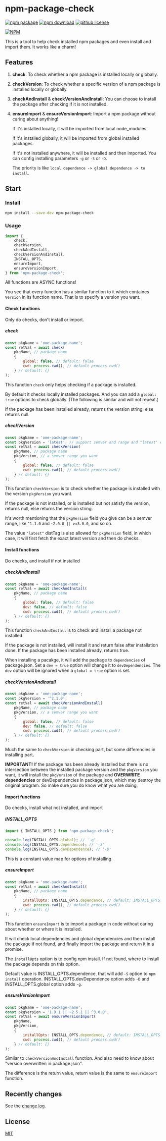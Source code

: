 # npm-package-check

[![npm package](https://img.shields.io/npm/v/npm-package-check.svg)](https://www.npmjs.org/package/npm-package-check)
[![npm download](https://img.shields.io/npm/dt/npm-package-check.svg)](https://www.npmjs.org/package/npm-package-check)
[![github license](https://img.shields.io/github/license/zppack/npm-package-check.svg)](https://github.com/zppack/npm-package-check/blob/master/LICENSE)

[![NPM](https://nodei.co/npm/npm-package-check.png?downloads=true&downloadRank=true&stars=true)](https://www.npmjs.com/package/npm-package-check)

This is a tool to help check installed npm packages and even install and import them. It works like a charm!

## Features

1. **check**: To check whether a npm package is installed locally or globally.

1. **checkVersion**: To check whether a specific version of a npm package is installed locally or globally.

1. **checkAndInstall** & **checkVersionAndInstall**: You can choose to install the package after checking if it is not installed.

1. **ensureImport** & **ensureVersionImport**: Import a npm package without caring about anything!

    If it's installed locally, it will be imported from local node_modules.

    If it's installed globally, it will be imported from global installed packages.

    If it's not installed anywhere, it will be installed and then imported. You can config installing parameters `-g` or `-S` or `-D`.

    The priority is like `local dependence -> global dependence -> to install`.

## Start

### Install

```sh
npm install --save-dev npm-package-check
```

### Usage

```js
import {
    check,
    checkVersion,
    checkAndInstall,
    checkVersionAndInstall,
    INSTALL_OPTS,
    ensureImport,
    ensureVersionImport,
} from 'npm-package-check';
```

All functions are ASYNC functions!

You see that every function has a similar function to it which containes `Version` in its function name. That is to specify a version you want.

#### Check functions

Only do checks, don't install or import.

##### check

```js
const pkgName = 'one-package-name';
const retVal = await check(
    pkgName, // package name
    {
        global: false, // default: false
        cwd: process.cwd(), // default process.cwd()
    } // default: {}
);
```

This function `check` only helps checking if a package is installed.

By default it checks locally installed packages. And you can add a `global: true` options to check globally. (The following is similar and will not repeat.)

If the package has been installed already, returns the version string, else returns null.

##### checkVersion

```js
const pkgName = 'one-package-name';
const pkgVersion = 'latest'; // support semver and range and "latest" distTag
const retVal = await checkVersion(
    pkgName, // package name
    pkgVersion, // a semver range you want
    {
        global: false, // default: false
        cwd: process.cwd(), // default process.cwd()
    } // default: {}
);
```

This function `checkVersion` is to check whether the package is installed with the version `pkgVersion` you want.

If the package is not installed, or is installed but not satisfy the version, returns null, else returns the version string.

It's worth mentioning that the `pkgVersion` field you give can be a semver range, like `^1.1.0` and `~2.0.0 || >=3.0.0`, and so on.

The value `"latest"` distTag is also allowed for `pkgVersion` field, in which case, it will first fetch the exact latest version and then do checks.

#### Install functions

Do checks, and install if not installed

##### checkAndInstall

```js
const pkgName = 'one-package-name';
const retVal = await checkAndInstall(
    pkgName, // package name
    {
        global: false, // default: false
        dev: false, // default: false
        cwd: process.cwd(), // default process.cwd()
    } // default: {}
);
```

This function `checkAndInstall` is to check and install a package not installed.

If the package is not installed, will install it and return false after installation done. If the package has been installed already, returns true.

When installing a pacakge, it will add the package to `dependencies` of package.json. Set a `dev = true` option will change it to `devDependencies`. The `dev` option will be ignored when a `global = true` option is set.

##### checkVersionAndInstall

```js
const pkgName = 'one-package-name';
const pkgVersion = '^2.1.0';
const retVal = await checkVersionAndInstall(
    pkgName, // package name
    pkgVersion, // a semver range you want
    {
        global: false, // default: false
        dev: false, // default: false
        cwd: process.cwd(), // default process.cwd()
    } // default: {}
);
```

Much the same to `checkVersion` in checking part, but some differencies in installing part.

**IMPORTANT!** If the package has been already installed but there is no intersection between the installed package version and the `pkgVersion` you want, it will install the `pkgVersion` of the package and **OVERWRITE dependencies** or devDependencies in package.json, which may destroy the original program. So make sure you do know what you are doing.

#### Import functions

Do checks, install what not installed, and import

##### INSTALL_OPTS

```js
import { INSTALL_OPTS } from 'npm-package-check';

console.log(INSTALL_OPTS.global); // '-g'
console.log(INSTALL_OPTS.dependence); // '-S'
console.log(INSTALL_OPTS.devDependence); // '-D'
```

This is a constant value map for options of installing.

##### ensureImport

```js
const pkgName = 'one-package-name';
const retVal = await checkAndInstall(
    pkgName, // package name
    {
        installOpts: INSTALL_OPTS.dependence, // default: INSTALL_OPTS.dependence
        cwd: process.cwd(), // default process.cwd()
    } // default: {}
);
```

This function `ensureImport` is to import a package in code without caring about whether or where it is installed.

It will check local dependencies and global dependencies and then install the package if not found, and finally import the package and return it in a promise.

The `installOpts` option is to config npm install. If not found, where to install the package depends on this option.

Default value is INSTALL_OPTS.dependence, that will add `-S` option to `npm install` operation.
INSTALL_OPTS.devDependence option adds `-D` and INSTALL_OPTS.global option adds `-g`.

##### ensureVersionImport

```js
const pkgName = 'one-package-name';
const pkgVersion = '1.9.1 || ~2.5.1 || ^3.0.0';
const retVal = await ensureVersionImport(
    pkgName,
    pkgVersion,
    {
        installOpts: INSTALL_OPTS.dependence, // default: INSTALL_OPTS.dependence
        cwd: process.cwd(), // default process.cwd()
    } // default: {}
);
```

Similar to `checkVersionAndInstall` function. And also need to know about "version overwritten in package.json".

The difference is the return value, return value is the same to `ensureImport` function.

## Recently changes

See the [change log](CHANGELOG.md).

## License

[MIT](LICENSE)
